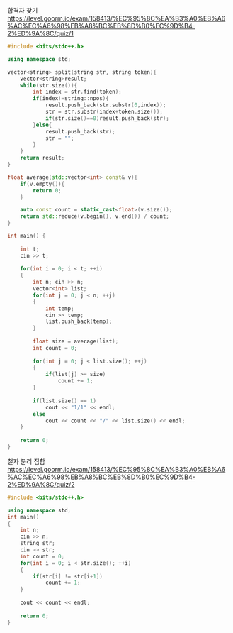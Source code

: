합격자 찾기
https://level.goorm.io/exam/158413/%EC%95%8C%EA%B3%A0%EB%A6%AC%EC%A6%98%EB%A8%BC%EB%8D%B0%EC%9D%B4-2%ED%9A%8C/quiz/1
```cpp
#include <bits/stdc++.h>

using namespace std;

vector<string> split(string str, string token){
    vector<string>result;
    while(str.size()){
        int index = str.find(token);
        if(index!=string::npos){
            result.push_back(str.substr(0,index));
            str = str.substr(index+token.size());
            if(str.size()==0)result.push_back(str);
        }else{
            result.push_back(str);
            str = "";
        }
    }
    return result;
}

float average(std::vector<int> const& v){
    if(v.empty()){
        return 0;
    }

    auto const count = static_cast<float>(v.size());
    return std::reduce(v.begin(), v.end()) / count;
}

int main() {
	
	int t;
	cin >> t;
	
	for(int i = 0; i < t; ++i)
	{
		int n; cin >> n;
		vector<int> list;
		for(int j = 0; j < n; ++j)
		{
			int temp;
			cin >> temp;
			list.push_back(temp);
		}
		
		float size = average(list);
		int count = 0;
		
		for(int j = 0; j < list.size(); ++j)
		{
			if(list[j] >= size)
				count += 1;
		}
		
		if(list.size() == 1)
			cout << "1/1" << endl;
		else
			cout << count << "/" << list.size() << endl;
	}
	
	return 0;
}
```

철자 분리 집합
https://level.goorm.io/exam/158413/%EC%95%8C%EA%B3%A0%EB%A6%AC%EC%A6%98%EB%A8%BC%EB%8D%B0%EC%9D%B4-2%ED%9A%8C/quiz/2
```cpp
#include <bits/stdc++.h>

using namespace std;
int main() 
{
	int n;
	cin >> n;
	string str;
	cin >> str;
	int count = 0;
	for(int i = 0; i < str.size(); ++i)
	{
		if(str[i] != str[i+1])
			count += 1;
	}
	
	cout << count << endl;
	
	return 0;
}
```
